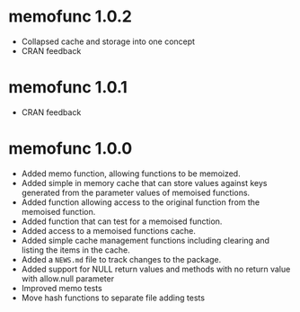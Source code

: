 
# memofunc 1.0.2

* Collapsed cache and storage into one concept
* CRAN feedback

# memofunc 1.0.1

* CRAN feedback

# memofunc 1.0.0

* Added memo function, allowing functions to be memoized.
* Added simple in memory cache that can store values against keys generated from the parameter values of memoised functions.
* Added function allowing access to the original function from the memoised function.
* Added function that can test for a memoised function.
* Added access to a memoised functions cache.
* Added simple cache management functions including clearing and listing the items in the cache.
* Added a `NEWS.md` file to track changes to the package.
* Added support for NULL return values and methods with no return value with allow.null parameter
* Improved memo tests
* Move hash functions to separate file adding tests
